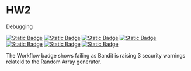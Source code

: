 # HW2
Debugging

[![Static Badge][python-badge]][python-url]
[![Static Badge][apache-badge]][apache-url]
[![Static Badge][linux-badge]][linux-url]
[![Static Badge][autopep8-badge]][python-url]
[![Static Badge][pylint-badge]][pylint-url]
[![Static Badge][bandit-badge]][bandit-url]
[![Static Badge][workflow-badge]][workflow-url]

[python-badge]:https://img.shields.io/badge/python-v13.3-green
[python-url]:https://docs.python.org/3.13/whatsnew/3.13.html

[apache-badge]:https://img.shields.io/badge/Apache_License-2.0-green
[apache-url]:https://www.apache.org/licenses/LICENSE-2.0

[linux-badge]:https://img.shields.io/badge/linux-6.10-green
[linux-url]:https://www.linux.org/

[autopep8-badge]:https://img.shields.io/badge/autopep8-green
[autopep8-url]:https://github.com/SoftwareEngineering-HomeWork/HW2/actions/autopep8.yml

[pylint-badge]:https://img.shields.io/badge/pylint-green
[pylint-url]:https://github.com/SoftwareEngineering-HomeWork/HW2/actions/pylint.yml

[bandit-badge]:https://img.shields.io/badge/bandit-green
[bandit-url]:https://github.com/SoftwareEngineering-HomeWork/HW2/actions/bandit.yml

[workflow-badge]:https://github.com/SoftwareEngineering-HomeWork/HW2/actions/workflows/python-app.yml/badge.svg
[workflow-url]:https://github.com/SoftwareEngineering-HomeWork/HW2/actions/python-app.yml

The Workflow badge shows failing as Bandit is raising 3 security warnings relateld to the Random Array generator.
